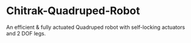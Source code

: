 # Chitrak-Quadruped-Robot
An efficient & fully actuated Quadruped robot with self-locking actuators and 2 DOF legs.
